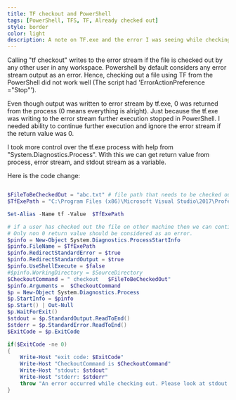 ```yaml
---
title: TF checkout and PowerShell 
tags: [PowerShell, TFS, TF, Already checked out]
style: border 
color: light 
description: A note on TF.exe and the error I was seeing while checking out from PowerShell.
---
```


Calling "tf checkout" writes to the error stream if the file is checked out by any other user in any workspace. Powershell by default considers any error stream output as an error. Hence, checking out a file using TF from the PowerShell did not work well (The script had 'ErrorActionPreference ="Stop"').   

Even though output was written to error stream by tf.exe, 0 was returned from the process (0 means everything is alright). Just because the tf.exe was writing to the error stream further execution stopped in PowerShell. I needed ability to continue further execution and ignore the error stream if the return value was 0. 

I took more control over the tf.exe process with help from "System.Diagnostics.Process". With this we can get return value from process, error stream, and stdout stream as a variable. 

Here is the code change: 

```PowerShell

$FileToBeCheckedOut = "abc.txt" # file path that needs to be checked out.
$TfExePath = "C:\Program Files (x86)\Microsoft Visual Studio\2017\Professional\Common7\IDE\CommonExtensions\Microsoft\TeamFoundation\Team Explorer\tf.exe"

Set-Alias -Name tf -Value  $TfExePath

# if a user has checked out the file on other machine then we can continue to ignore those errors.
# Only non 0 return value should be considered as an error.
$pinfo = New-Object System.Diagnostics.ProcessStartInfo
$pinfo.FileName = $TfExePath
$pinfo.RedirectStandardError = $true
$pinfo.RedirectStandardOutput = $true
$pinfo.UseShellExecute = $false
#$pinfo.WorkingDirectory = $SourceDirectory
$CheckoutCommand = " checkout   $FileToBeCheckedOut"
$pinfo.Arguments =  $CheckoutCommand
$p = New-Object System.Diagnostics.Process
$p.StartInfo = $pinfo
$p.Start() | Out-Null
$p.WaitForExit()
$stdout = $p.StandardOutput.ReadToEnd()
$stderr = $p.StandardError.ReadToEnd()
$ExitCode = $p.ExitCode

if($ExitCode -ne 0)
{
	Write-Host "exit code: $ExitCode" 
	Write-Host "CheckoutCommand is $CheckoutCommand"
	Write-Host "stdout: $stdout"
	Write-Host "stderr: $stderr"
	throw "An error occurred while checking out. Please look at stdout and stderr."
}

```
